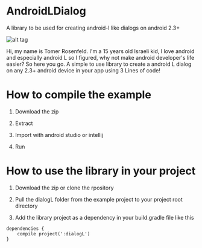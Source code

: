 AndroidLDialog
==============

A library to be used for creating android-l like dialogs on android 2.3+

![alt tag](http://i.picresize.com/images/2014/09/09/scwTa.png)


Hi, my name is Tomer Rosenfeld.
I'm a 15 years old Israeli kid, I love android and especially android L so I figured, why not make android developer's life easier?
So here you go.
A simple to use library to create a android L dialog on any 2.3+ android device in your app using 3 Lines of code! 

How to compile the example
==========================
1. Download the zip

2. Extract

3. Import with android studio or intellij

4. Run


How to use the library in your project
======================================

1. Download the zip or clone the rpository

2. Pull the dialogL folder from the example project to your project root directory

3. Add the library project as a dependency in your build.gradle file like this

```
dependencies {
    compile project(':dialogL')
}
```

